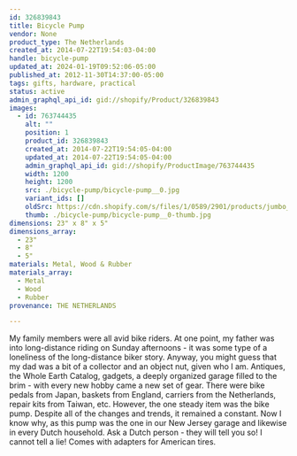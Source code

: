 ```yaml
---
id: 326839843
title: Bicycle Pump
vendor: None
product_type: The Netherlands
created_at: 2014-07-22T19:54:03-04:00
handle: bicycle-pump
updated_at: 2024-01-19T09:52:06-05:00
published_at: 2012-11-30T14:37:00-05:00
tags: gifts, hardware, practical
status: active
admin_graphql_api_id: gid://shopify/Product/326839843
images:
  - id: 763744435
    alt: ""
    position: 1
    product_id: 326839843
    created_at: 2014-07-22T19:54:05-04:00
    updated_at: 2014-07-22T19:54:05-04:00
    admin_graphql_api_id: gid://shopify/ProductImage/763744435
    width: 1200
    height: 1200
    src: ./bicycle-pump/bicycle-pump__0.jpg
    variant_ids: []
    oldSrc: https://cdn.shopify.com/s/files/1/0589/2901/products/jumbo_pump_1.jpeg?v=1406073245
    thumb: ./bicycle-pump/bicycle-pump__0-thumb.jpg
dimensions: 23" x 8" x 5"
dimensions_array:
  - 23"
  - 8"
  - 5"
materials: Metal, Wood & Rubber
materials_array:
  - Metal
  - Wood
  - Rubber
provenance: THE NETHERLANDS

---
```


My family members were all avid bike riders. At one point, my father was into long-distance riding on Sunday afternoons - it was some type of a loneliness of the long-distance biker story. Anyway, you might guess that my dad was a bit of a collector and an object nut, given who I am. Antiques, the Whole Earth Catalog, gadgets, a deeply organized garage filled to the brim - with every new hobby came a new set of gear. There were bike pedals from Japan, baskets from England, carriers from the Netherlands, repair kits from Taiwan, etc. However, the one steady item was the bike pump. Despite all of the changes and trends, it remained a constant. Now I know why, as this pump was the one in our New Jersey garage and likewise in every Dutch household. Ask a Dutch person - they will tell you so! I cannot tell a lie! Comes with adapters for American tires.